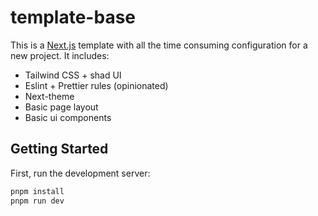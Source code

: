 # template-base
This is a [Next.js](https://nextjs.org/) template with all the time consuming configuration for a new project. It includes:

- Tailwind CSS + shad UI
- Eslint + Prettier rules (opinionated)
- Next-theme
- Basic page layout 
- Basic ui components
## Getting Started

First, run the development server:

```bash
pnpm install
pnpm run dev
```